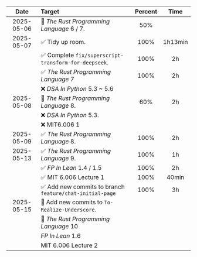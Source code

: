 |    Date    | Target                                                  | Percent |  Time   |
| :--------: | :------------------------------------------------------ | :-----: | :-----: |
| 2025-05-06 | 🍊 *The Rust Programming Language* 6 / 7.                |   50%   |         |
| 2025-05-07 | ✅ Tidy up room.                                         |  100%   | 1h13min |
|            | ✅ Complete `fix/superscript-transform-for-deepseek`.    |  100%   |   2h    |
|            | ✅ *The Rust Programming Language* 7                     |  100%   |   2h    |
|            | ❌ *DSA In Python* 5.3 ~ 5.6                             |         |         |
| 2025-05-08 | 🍊 *The Rust Programming Language* 8.                    |   60%   |   2h    |
|            | ❌ *DSA In Python* 5.3.                                  |         |         |
|            | ❌ MIT6.006 1                                            |         |         |
| 2025-05-09 | ✅ *The Rust Programming Language* 8.                    |  100%   |   2h    |
| 2025-05-13 | ✅ *The Rust Programming Language* 9.                    |  100%   |   1h    |
|            | ✅ *FP In Lean* 1.4 / 1.5                                |  100%   |   2h    |
|            | ✅ MIT 6.006 Lecture 1                                   |  100%   |  40min  |
|            | ✅ Add new commits to branch `feature/chat-initial-page` |  100%   |   3h    |
| 2025-05-15 | 🔲 Add new commits to `To-Realize-Underscore`.           |         |         |
|            | 🔲 *The Rust Programming Language* 10                    |         |         |
|            | *FP In Lean* 1.6                                        |         |         |
|            | MIT 6.006 Lecture 2                                     |         |         |